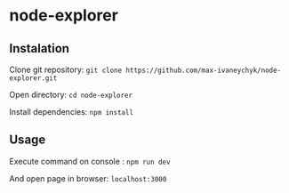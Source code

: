 # node-explorer


## Instalation
Clone git repository:
`git clone https://github.com/max-ivaneychyk/node-explorer.git`

Open directory:
`cd node-explorer`

Install dependencies:
 `npm install`
 
 ## Usage
 Execute command on console :
 `npm run dev`
 
 And open page in browser: 
 `localhost:3000`
